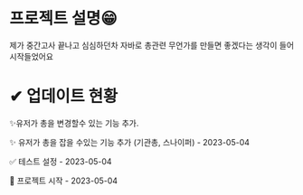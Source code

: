 # 프로젝트 설명😁

제가 중간고사 끝나고 심심하던차 자바로 총관련 무언가를 만들면 좋겠다는 생각이 들어 시작들었어요

  

# ✔ 업데이트 현황 

:sparkles:유저가 총을 변경할수 있는 기능 추가.

:sparkles: 유저가 총을 잡을 수있는 기능 추가 (기관총, 스나이퍼) - 2023-05-04

:white_check_mark: 테스트 설정 - 2023-05-04

:tada: 프로젝트 시작 - 2023-05-04

